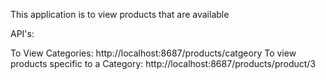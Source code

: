 This application is to view products that are available 

API's:

To View Categories: http://localhost:8687/products/catgeory
To view products specific to a Category: http://localhost:8687/products/product/3
